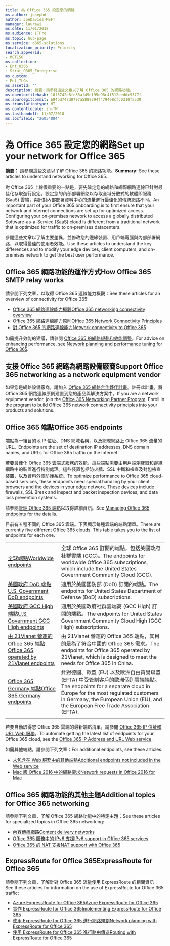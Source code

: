 ```yaml
---
title: 為 Office 365 設定您的網路
ms.author: josephd
author: JoeDavies-MSFT
manager: laurawi
ms.date: 11/01/2018
ms.audience: ITPro
ms.topic: hub-page
ms.service: o365-solutions
localization_priority: Priority
search.appverid:
- MET150
ms.collection:
- Ent_O365
- Strat_O365_Enterprise
ms.custom:
- Ent_TLGs
ms.assetid: ''
description: 摘要：請參閱這些文章以了解 Office 365 的網路功能。
ms.openlocfilehash: 10f5742e8fc38af49df95e98c4f512eeddc9377f
ms.sourcegitcommit: b94bd747d0797a5889294f4794e8cfc0310f5539
ms.translationtype: HT
ms.contentlocale: zh-TW
ms.lasthandoff: 11/07/2018
ms.locfileid: "26034884"
---
```

# <a name="set-up-your-network-for-office-365"></a><span data-ttu-id="e893b-103">為 Office 365 設定您的網路</span><span class="sxs-lookup"><span data-stu-id="e893b-103">Set up your network for Office 365</span></span>

<span data-ttu-id="e893b-104">**摘要：** 請參閱這些文章以了解 Office 365 的網路功能。</span><span class="sxs-lookup"><span data-stu-id="e893b-104">**Summary:** See these articles to understand networking for Office 365.</span></span>
  
<span data-ttu-id="e893b-p101">對 Office 365 上線很重要的一點是，要先確定您的網路和網際網路連線已針對最佳化存取進行設定。設定您的內部部署網路以存取全域分散式的軟體即服務 (SaaS) 雲端，與針對內部部署資料中心的流量進行最佳化的傳統網路不同。</span><span class="sxs-lookup"><span data-stu-id="e893b-p101">An important part of your Office 365 onboarding is to first ensure that your network and Internet connections are set up for optimized access. Configuring your on-premises network to access a globally distributed Software-as-a-Service (SaaS) cloud is different from a traditional network that is optimized for traffic to on-premises datacenters.</span></span> 

<span data-ttu-id="e893b-107">參閱這些文章以了解主要差異，並修改您的邊緣裝置、用戶端電腦與內部部署網路，以取得最佳的使用者效能。</span><span class="sxs-lookup"><span data-stu-id="e893b-107">Use these articles to understand the key differences and to modify your  edge devices, client computers, and on-premises network to get the best user performance.</span></span>

## <a name="how-office-365-networking-works"></a><span data-ttu-id="e893b-108">Office 365 網路功能的運作方式</span><span class="sxs-lookup"><span data-stu-id="e893b-108">How Office 365 SMTP relay works</span></span>

<span data-ttu-id="e893b-109">請參閱下列文章，以取得 Office 365 連線能力概觀：</span><span class="sxs-lookup"><span data-stu-id="e893b-109">See these articles for an overview of connectivity for Office 365:</span></span>

- [<span data-ttu-id="e893b-110">Office 365 網路連線能力概觀</span><span class="sxs-lookup"><span data-stu-id="e893b-110">Office 365 networking connectivity overview</span></span>](office-365-networking-overview.md)
- [<span data-ttu-id="e893b-111">Office 365 網路連線能力原則</span><span class="sxs-lookup"><span data-stu-id="e893b-111">Office 365 Network Connectivity Principles</span></span>](office-365-network-connectivity-principles.md)
- [<span data-ttu-id="e893b-112">對 Office 365 的網路連線能力</span><span class="sxs-lookup"><span data-stu-id="e893b-112">Network connectivity to Office 365</span></span>](network-connectivity.md)

<span data-ttu-id="e893b-113">如需提升效能的建議，請參閱 [Office 365 的網路規劃和效能調整](network-planning-and-performance.md)。</span><span class="sxs-lookup"><span data-stu-id="e893b-113">For advice on enhancing performance, see [Network planning and performance tuning for Office 365](network-planning-and-performance.md).</span></span>

## <a name="support-office-365-networking-as-a-network-equipment-vendor"></a><span data-ttu-id="e893b-114">支援 Office 365 網路為網路設備廠商</span><span class="sxs-lookup"><span data-stu-id="e893b-114">Support Office 365 networking as a network equipment vendor</span></span>

<span data-ttu-id="e893b-p102">如果您是網路設備廠商，請加入 [Office 365 網路合作夥伴計畫](office-365-networking-partner-program.md)。註冊此計畫，將 Office 365 網路連線原則建置到您的產品與解決方案中。</span><span class="sxs-lookup"><span data-stu-id="e893b-p102">If you are a network equipment vendor, join the [Office 365 Networking Partner Program](office-365-networking-partner-program.md). Enroll in the program to build Office 365 network connectivity principles into your products and solutions.</span></span> 

## <a name="office-365-endpoints"></a><span data-ttu-id="e893b-117">Office 365 端點</span><span class="sxs-lookup"><span data-stu-id="e893b-117">Office 365 endpoints</span></span>

<span data-ttu-id="e893b-118">端點為一組目的地 IP 位址、DNS 網域名稱，以及網際網路上 Office 365 流量的 URL。</span><span class="sxs-lookup"><span data-stu-id="e893b-118">Endpoints are the set of destination IP addresses, DNS domain names, and URLs for Office 365 traffic on the Internet.</span></span> 

<span data-ttu-id="e893b-p103">若要最佳化 Office 365 雲端式服務的效能，這些端點需要由用戶端瀏覽器和邊緣網路中的裝置進行特別處理。這些裝置包括防火牆、SSL 中斷和檢查及封包檢查裝置，以及資料外洩防護系統。</span><span class="sxs-lookup"><span data-stu-id="e893b-p103">To optimize performance to Office 365 cloud-based services, these endpoints need special handling by your client browsers and the devices in your edge network. These devices include firewalls, SSL Break and Inspect and packet inspection devices, and data loss prevention systems.</span></span>

<span data-ttu-id="e893b-121">請參閱[管理 Office 365 端點](managing-office-365-endpoints.md)以取得詳細資訊。</span><span class="sxs-lookup"><span data-stu-id="e893b-121">See [Managing Office 365 endpoints](managing-office-365-endpoints.md) for the details.</span></span>

<span data-ttu-id="e893b-p104">目前有五種不同的 Office 365 雲端。下表顯示每種雲端的端點清單。</span><span class="sxs-lookup"><span data-stu-id="e893b-p104">There are currently five different Office 365 clouds. This table takes you to the list of endpoints for each one.</span></span>

|||
|:-------|:-----|
| [<span data-ttu-id="e893b-124">全球端點</span><span class="sxs-lookup"><span data-stu-id="e893b-124">Worldwide endpoints</span></span>](urls-and-ip-address-ranges.md) | <span data-ttu-id="e893b-125">全球 Office 365 訂閱的端點，包括美國政府社群雲端 (GCC)。</span><span class="sxs-lookup"><span data-stu-id="e893b-125">The endpoints for worldwide Office 365 subscriptions, which include the United States Government Community Cloud (GCC).</span></span> |
| [<span data-ttu-id="e893b-126">美國政府 DoD 端點</span><span class="sxs-lookup"><span data-stu-id="e893b-126">U.S. Government DoD endpoints</span></span>](office-365-u-s-government-dod-endpoints.md) | <span data-ttu-id="e893b-127">適用於美國國防部 (DoD) 訂閱的端點。</span><span class="sxs-lookup"><span data-stu-id="e893b-127">The endpoints for United States Department of Defense (DoD) subscriptions.</span></span> |
| [<span data-ttu-id="e893b-128">美國政府 GCC High 端點</span><span class="sxs-lookup"><span data-stu-id="e893b-128">U.S. Government GCC High endpoints</span></span>](office-365-u-s-government-gcc-high-endpoints.md) | <span data-ttu-id="e893b-129">適用於美國政府社群雲端高 (GCC High) 訂閱的端點。</span><span class="sxs-lookup"><span data-stu-id="e893b-129">The endpoints for United States Government Community Cloud High (GCC High) subscriptions.</span></span> |
| [<span data-ttu-id="e893b-130">由 21Vianet 營運的 Office 365 端點</span><span class="sxs-lookup"><span data-stu-id="e893b-130">Office 365 operated by 21Vianet endpoints</span></span>](urls-and-ip-address-ranges-21vianet.md) | <span data-ttu-id="e893b-131">由 21Vianet 營運的 Office 365 端點，其目的是為了符合中國的 Office 365 需求。</span><span class="sxs-lookup"><span data-stu-id="e893b-131">The endpoints for Office 365 operated by 21Vianet, which is designed to meet the needs for Office 365 in China.</span></span> |
| [<span data-ttu-id="e893b-132">Office 365 Germany 端點</span><span class="sxs-lookup"><span data-stu-id="e893b-132">Office 365 Germany endpoints</span></span>](office-365-germany-endpoints.md) | <span data-ttu-id="e893b-133">針對德國、歐盟 (EU) 以及歐洲自由貿易聯盟 (EFTA) 中受管制客戶的歐洲個別雲端端點。</span><span class="sxs-lookup"><span data-stu-id="e893b-133">The endpoints for a separate cloud in Europe for the most regulated customers in Germany, the European Union (EU), and the European Free Trade Association (EFTA).</span></span> |
|||

<span data-ttu-id="e893b-134">若要自動取得您 Office 365 雲端的最新端點清單，請參閱 [Office 365 IP 位址和 URL Web 服務](office-365-ip-web-service.md)。</span><span class="sxs-lookup"><span data-stu-id="e893b-134">To automate getting the latest list of endpoints for your Office 365 cloud, see the [Office 365 IP Address and URL Web service](office-365-ip-web-service.md).</span></span>

<span data-ttu-id="e893b-135">如需其他端點，請參閱下列文章：</span><span class="sxs-lookup"><span data-stu-id="e893b-135">For additional endpoints, see these articles:</span></span>

- [<span data-ttu-id="e893b-136">未包含在 Web 服務中的其他端點</span><span class="sxs-lookup"><span data-stu-id="e893b-136">Additional endpoints not included in the Web service</span></span>](additional-office365-ip-addresses-and-urls.md)
- [<span data-ttu-id="e893b-137">Mac 版 Office 2016 中的網路要求</span><span class="sxs-lookup"><span data-stu-id="e893b-137">Network requests in Office 2016 for Mac</span></span>](network-requests-in-office-2016-for-mac.md)


## <a name="additional-topics-for-office-365-networking"></a><span data-ttu-id="e893b-138">Office 365 網路功能的其他主題</span><span class="sxs-lookup"><span data-stu-id="e893b-138">Additional topics for Office 365 networking</span></span>

<span data-ttu-id="e893b-139">請參閱下列文章，了解 Office 365 網路功能中的特定主題：</span><span class="sxs-lookup"><span data-stu-id="e893b-139">See these articles for specialized topics in Office 365 networking:</span></span>

- [<span data-ttu-id="e893b-140">內容傳遞網路</span><span class="sxs-lookup"><span data-stu-id="e893b-140">Content delivery networks</span></span>](content-delivery-networks.md)
- [<span data-ttu-id="e893b-141">Office 365 服務中的 IPv6 支援</span><span class="sxs-lookup"><span data-stu-id="e893b-141">IPv6 support in Office 365 services</span></span>](ipv6-support.md)
- [<span data-ttu-id="e893b-142">Office 365 的 NAT 支援</span><span class="sxs-lookup"><span data-stu-id="e893b-142">NAT support with Office 365</span></span>](nat-support-with-office-365.md)

## <a name="expressroute-for-office-365"></a><span data-ttu-id="e893b-143">ExpressRoute for Office 365</span><span class="sxs-lookup"><span data-stu-id="e893b-143">ExpressRoute for Office 365</span></span>

<span data-ttu-id="e893b-144">請參閱下列文章，了解針對 Office 365 流量使用 ExpressRoute 的相關資訊：</span><span class="sxs-lookup"><span data-stu-id="e893b-144">See these articles for information on the use of ExpressRoute for Office 365 traffic:</span></span>

- [<span data-ttu-id="e893b-145">Azure ExpressRoute for Office 365</span><span class="sxs-lookup"><span data-stu-id="e893b-145">Azure ExpressRoute for Office 365</span></span>](azure-expressroute.md)
- [<span data-ttu-id="e893b-146">實作 ExpressRoute for Office 365</span><span class="sxs-lookup"><span data-stu-id="e893b-146">Implementing ExpressRoute for Office 365</span></span>](implementing-expressroute.md)
- [<span data-ttu-id="e893b-147">使用 ExpressRoute for Office 365 進行網路規劃</span><span class="sxs-lookup"><span data-stu-id="e893b-147">Network planning with ExpressRoute for Office 365</span></span>](network-planning-with-expressroute.md)
- [<span data-ttu-id="e893b-148">使用 ExpressRoute for Office 365 進行路由傳送</span><span class="sxs-lookup"><span data-stu-id="e893b-148">Routing with ExpressRoute for Office 365</span></span>](routing-with-expressroute.md)
